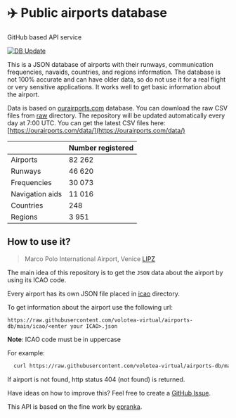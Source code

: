 # ✈️ Public airports database

GitHub based API service

[![DB Update](https://github.com/volotea-virtual/airports-db/actions/workflows/db-update.yml/badge.svg?branch=main)](https://github.com/volotea-virtual/airports-db/actions/workflows/db-update.yml)

This is a JSON database of airports with their runways, communication frequencies, navaids, countries, and regions information. The database is not 100% accurate and can have older data, so do not use it for a real flight or very sensitive applications. It works well to get basic information about the airport.

Data is based on [ourairports.com](https://ourairports.com/) database. You can download the raw CSV files from [raw](https://github.com/volotea-virtual/airports-db/tree/main/raw) directory.
The repository will be updated automatically every day at 7:00 UTC. You can get the latest CSV files here: [https://ourairports.com/data/](https://ourairports.com/data/)

|                 | Number registered |
| --------------- | ----------------- |
| Airports        | 82 262            |
| Runways         | 46 620            |
| Frequencies     | 30 073            |
| Navigation aids | 11 016            |
| Countries       | 248               |
| Regions         | 3 951             |

## How to use it?

> Marco Polo International Airport, Venice [LIPZ](https://github.com/volotea-virtual/airports-db/blob/main/icao/LIPZ.json)

The main idea of this repository is to get the `JSON` data about the airport by using its ICAO code.

Every airport has its own JSON file placed in [icao](https://github.com/volotea-virutal/airports-db/tree/main/icao) directory.

To get information about the airport use the following url:

`https://raw.githubusercontent.com/volotea-virtual/airports-db/main/icao/<enter your ICAO>.json`

**Note**: ICAO code must be in uppercase

For example:

```bash
  curl https://raw.githubusercontent.com/volotea-virtual/airports-db/main/icao/LIPZ.json
```

If airport is not found, http status 404 (not found) is returned.

Have ideas on how to improve this? Feel free to create a [GitHub Issue](https://github.com/volotea-virtual/airports-db/issues).

This API is based on the fine work by [epranka](https://github.com/epranka/airports-db).
